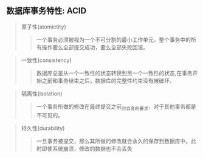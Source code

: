 ## 数据库事务特性: ACID
> 原子性(atomictity)
>> 一个事务必须被视为一个不可分割的最小工作单元，整个事务中的所有操作要么全部提交成功，要么全部失败回滚。

> 一致性(consistency)
> > 数据库总是从一个一致性的状态转换到另一个一致性的状态,在事务开始之前和事务结束之后，数据库的完整性约束没有被破坏。

> 隔离性(isolation)
> > 一个事务所做的修改在最终提交之前<sub>对自身的要求</sub>，对于其他事务都是不可见的。

> 持久性(durability)
> > 一旦事务被提交，那么其所做的修改就会永久的保存到数据库中。此时即使系统崩溃，修改的数据也不会丢失